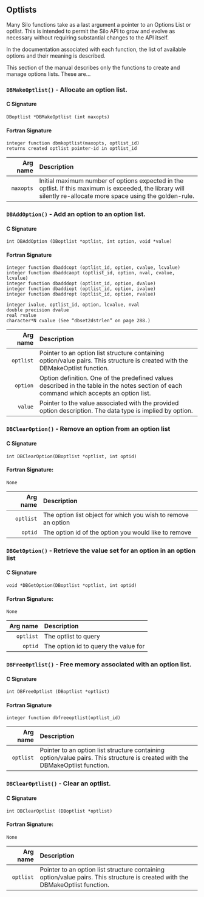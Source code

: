## Optlists

Many Silo functions take as a last argument a pointer to an Options List or optlist. 
This is intended to permit the Silo API to grow and evolve as necessary without requiring substantial changes to the API itself.

In the documentation associated with each function, the list of available options and their meaning is described.

This section of the manual describes only the functions to create and manage options lists. 
These are...


### `DBMakeOptlist()` - Allocate an option list.

#### C Signature
```
DBoptlist *DBMakeOptlist (int maxopts)
```
#### Fortran Signature
```
integer function dbmkoptlist(maxopts, optlist_id)
returns created optlist pointer-id in optlist_id
```

Arg name | Description
---:|:---
`maxopts` | Initial maximum number of options expected in the optlist. If this maximum is exceeded, the library will silently re-allocate more space using the golden-rule.

### `DBAddOption()` - Add an option to an option list.

#### C Signature
```
int DBAddOption (DBoptlist *optlist, int option, void *value)
```
#### Fortran Signature
```
integer function dbaddcopt (optlist_id, option, cvalue, lcvalue)
integer function dbaddcaopt (optlist_id, option, nval, cvalue,
lcvalue)
integer function dbadddopt (optlist_id, option, dvalue)
integer function dbaddiopt (optlist_id, option, ivalue)
integer function dbaddropt (optlist_id, option, rvalue)

integer ivalue, optlist_id, option, lcvalue, nval
double precision dvalue
real rvalue
character*N cvalue (See “dbset2dstrlen” on page 288.)
```

Arg name | Description
---:|:---
`optlist` | Pointer to an option list structure containing option/value pairs. This structure is created with the DBMakeOptlist function.
`option` | Option definition. One of the predefined values described in the table in the notes section of each command which accepts an option list.
`value` | Pointer to the value associated with the provided option description. The data type is implied by option.

### `DBClearOption()` - Remove an option from an option list

#### C Signature
```
int DBClearOption(DBoptlist *optlist, int optid)
```
#### Fortran Signature:
```
None
```

Arg name | Description
---:|:---
`optlist` | The option list object for which you wish to remove an option
`optid` | The option id of the option you would like to remove

### `DBGetOption()` - Retrieve the value set for an option in an option list

#### C Signature
```
void *DBGetOption(DBoptlist *optlist, int optid)
```
#### Fortran Signature:
```
None
```

Arg name | Description
---:|:---
`optlist` | The optlist to query
`optid` | The option id to query the value for

### `DBFreeOptlist()` - Free memory associated with an option list.

#### C Signature
```
int DBFreeOptlist (DBoptlist *optlist)
```
#### Fortran Signature
```
integer function dbfreeoptlist(optlist_id)
```

Arg name | Description
---:|:---
`optlist` | Pointer to an option list structure containing option/value pairs. This structure is created with the DBMakeOptlist function.

### `DBClearOptlist()` - Clear an optlist.

#### C Signature
```
int DBClearOptlist (DBoptlist *optlist)
```
#### Fortran Signature:
```
None
```

Arg name | Description
---:|:---
`optlist` | Pointer to an option list structure containing option/value pairs. This structure is created with the DBMakeOptlist function.

